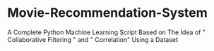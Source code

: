 # Movie-Recommendation-System
A Complete Python Machine Learning Script Based on The Idea of " Collaborative Filtering " and " Correlation" Using a Dataset 
